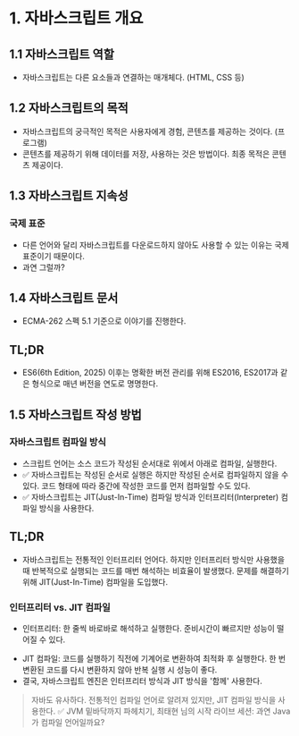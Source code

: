 # 1. 자바스크립트 개요

## 1.1 자바스크립트 역할

- 자바스크립트는 다른 요소들과 연결하는 매개체다. (HTML, CSS 등)

## 1.2 자바스크립트의 목적

- 자바스크립트의 궁극적인 목적은 사용자에게 경험, 콘텐츠를 제공하는 것이다. (프로그램)
- 콘텐츠를 제공하기 위해 데이터를 저장, 사용하는 것은 방법이다. 최종 목적은 콘텐츠 제공이다.

## 1.3 자바스크립트 지속성

### 국제 표준

- 다른 언어와 달리 자바스크립트를 다운로드하지 않아도 사용할 수 있는 이유는 국제표준이기 때문이다.
- 과연 그럴까?

## 1.4 자바스크립트 문서

- ECMA-262 스펙 5.1 기준으로 이야기를 진행한다.

## TL;DR

- ES6(6th Edition, 2025) 이후는 명확한 버전 관리를 위해 ES2016, ES2017과 같은 형식으로 매년 버전을 연도로 명명한다.

## 1.5 자바스크립트 작성 방법

### 자바스크립트 컴파일 방식

- 스크립트 언어는 소스 코드가 작성된 순서대로 위에서 아래로 컴파일, 실행한다.
- ✅ 자바스크립트는 작성된 순서로 실행은 하지만 작성된 순서로 컴파일하지 않을 수 있다. 코드 형태에 따라 중간에 작성한 코드를 먼저 컴파일할 수도 있다.
- ✅ 자바스크립트는 JIT(Just-In-Time) 컴파일 방식과 인터프리터(Interpreter) 컴파일 방식을 사용한다.

## TL;DR

* 자바스크립트는 전통적인 인터프리터 언어다. 하지만 인터프리터 방식만 사용했을 때 반복적으로 실행되는 코드를 매번 해석하는 비효율이 발생했다. 문제를 해결하기 위해 JIT(Just-In-Time) 컴파일을
  도입했다.

### 인터프리터 vs. JIT 컴파일

- 인터프리터: 한 줄씩 바로바로 해석하고 실행한다. 준비시간이 빠르지만 성능이 떨어질 수 있다.

* JIT 컴파일: 코드를 실행하기 직전에 기계어로 변환하여 최적화 후 실행한다. 한 번 변환된 코드를 다시 변환하지 않아 반복 실행 시 성능이 좋다.
* 결국, 자바스크립트 엔진은 인터프리터 방식과 JIT 방식을 '함께' 사용한다.

> 자바도 유사하다. 전통적인 컴파일 언어로 알려져 있지만, JIT 컴파일 방식을 사용한다.
> ✅ JVM 밑바닥까지 파헤치기, 최태현 님의 시작 라이브 세션: 과연 Java가 컴파일 언어일까요?
